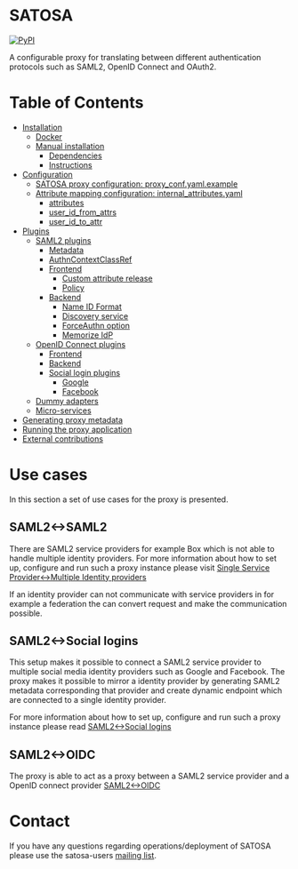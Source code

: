 # SATOSA

[![PyPI](https://img.shields.io/pypi/v/SATOSA.svg)](https://pypi.python.org/pypi/SATOSA)

A configurable proxy for translating between different authentication protocols
such as SAML2, OpenID Connect and OAuth2.


# Table of Contents

- [Installation](doc/README.md#installation)
  - [Docker](doc/README.md#docker)
  - [Manual installation](doc/README.md#manual-installation)
    - [Dependencies](doc/README.md#dependencies)
    - [Instructions](doc/README.md#instructions)
- [Configuration](doc/README.md#configuration)
  - [SATOSA proxy configuration: proxy_conf.yaml.example](doc/README.md#satosa-proxy-configuration-proxy_confyamlexample)
  - [Attribute mapping configuration: internal_attributes.yaml](doc/README.md#attribute-mapping-configuration-internal_attributesyaml)
    - [attributes](doc/README.md#attributes)
    - [user_id_from_attrs](doc/README.md#user_id_from_attrs)
    - [user_id_to_attr](doc/README.md#user_id_to_attr)
- [Plugins](doc/README.md#plugins)
  - [SAML2 plugins](doc/README.md#saml2-plugins)
    - [Metadata](doc/README.md#metadata)
    - [AuthnContextClassRef](doc/README.md#providing-authncontextclassref)
    - [Frontend](doc/README.md#saml2-frontend)
      - [Custom attribute release](doc/README.md#custom-attribute-release)
      - [Policy](doc/README.md#policy)
    - [Backend](doc/README.md#saml2-backend)
      - [Name ID Format](doc/README.md#name-id-format)
      - [Discovery service](doc/README.md#use-a-discovery-service)
      - [ForceAuthn option](doc/README.md#mirror-the-saml-forceauthn-option)
      - [Memorize IdP](doc/README.md#memorize-the-idp-selected-through-the-discovery-service)
  - [OpenID Connect plugins](doc/README.md#openid-connect-plugins)
    - [Frontend](doc/README.md#oidc-frontend)
    - [Backend](doc/README.md#oidc-backend)
    - [Social login plugins](doc/README.md#social-login-plugins)
      - [Google](doc/README.md#google)
      - [Facebook](doc/README.md#facebook)
  - [Dummy adapters](doc/README.md#dummy-adapters)
  - [Micro-services](doc/README.md#micro-services)
- [Generating proxy metadata](doc/README.md#generate-proxy-metadata)
- [Running the proxy application](doc/README.md#running-the-proxy-application)
- [External contributions](doc/README.md#external-contributions)


# Use cases

In this section a set of use cases for the proxy is presented.


## SAML2<->SAML2

There are SAML2 service providers for example Box which is not able to handle
multiple identity providers. For more information about how to set up,
configure and run such a proxy instance please visit [Single Service
Provider<->Multiple Identity providers](doc/one-to-many.md)

If an identity provider can not communicate with service providers in for
example a federation the can convert request and make the communication
possible.


## SAML2<->Social logins

This setup makes it possible to connect a SAML2 service provider to multiple
social media identity providers such as Google and Facebook. The proxy makes it
possible to mirror a identity provider by generating SAML2 metadata
corresponding that provider and create dynamic endpoint which are connected to
a single identity provider.

For more information about how to set up, configure and run such a proxy
instance please read [SAML2<->Social logins](doc/SAML2-to-Social_logins.md)


## SAML2<->OIDC

The proxy is able to act as a proxy between a SAML2 service provider and a
OpenID connect provider [SAML2<->OIDC](doc/saml2-to-oidc.md)

# Contact

If you have any questions regarding operations/deployment of SATOSA please use
the satosa-users [mailing list](https://lists.sunet.se/postorius/lists/idpy-discuss.lists.sunet.se/).
